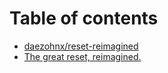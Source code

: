 # Table of contents

* [daezohnx/reset-reimagined](README.md)
* [The great reset, reimagined.](blog.md)

